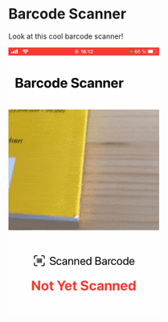 # Barcode Scanner

Look at this cool barcode scanner!

![Barcode Gif](images/barcode.gif "Barcode Scanner")